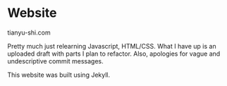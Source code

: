 Website
=======

tianyu-shi.com

Pretty much just relearning Javascript, HTML/CSS. What I have up is an uploaded draft with parts I plan to refactor. Also, apologies for vague and undescriptive commit messages.

This website was built using Jekyll.
